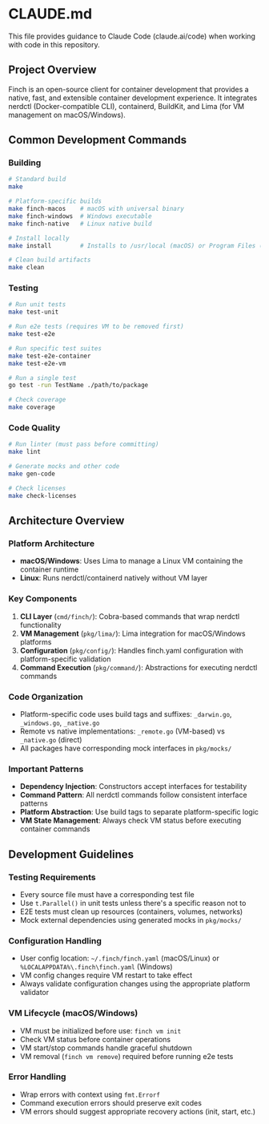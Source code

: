 # CLAUDE.md

This file provides guidance to Claude Code (claude.ai/code) when working with code in this repository.

## Project Overview

Finch is an open-source client for container development that provides a native, fast, and extensible container development experience. It integrates nerdctl (Docker-compatible CLI), containerd, BuildKit, and Lima (for VM management on macOS/Windows).

## Common Development Commands

### Building
```bash
# Standard build
make

# Platform-specific builds
make finch-macos    # macOS with universal binary
make finch-windows  # Windows executable
make finch-native   # Linux native build

# Install locally
make install        # Installs to /usr/local (macOS) or Program Files (Windows)

# Clean build artifacts
make clean
```

### Testing
```bash
# Run unit tests
make test-unit

# Run e2e tests (requires VM to be removed first)
make test-e2e

# Run specific test suites
make test-e2e-container
make test-e2e-vm

# Run a single test
go test -run TestName ./path/to/package

# Check coverage
make coverage
```

### Code Quality
```bash
# Run linter (must pass before committing)
make lint

# Generate mocks and other code
make gen-code

# Check licenses
make check-licenses
```

## Architecture Overview

### Platform Architecture
- **macOS/Windows**: Uses Lima to manage a Linux VM containing the container runtime
- **Linux**: Runs nerdctl/containerd natively without VM layer

### Key Components
1. **CLI Layer** (`cmd/finch/`): Cobra-based commands that wrap nerdctl functionality
2. **VM Management** (`pkg/lima/`): Lima integration for macOS/Windows platforms
3. **Configuration** (`pkg/config/`): Handles finch.yaml configuration with platform-specific validation
4. **Command Execution** (`pkg/command/`): Abstractions for executing nerdctl commands

### Code Organization
- Platform-specific code uses build tags and suffixes: `_darwin.go`, `_windows.go`, `_native.go`
- Remote vs native implementations: `_remote.go` (VM-based) vs `_native.go` (direct)
- All packages have corresponding mock interfaces in `pkg/mocks/`

### Important Patterns
- **Dependency Injection**: Constructors accept interfaces for testability
- **Command Pattern**: All nerdctl commands follow consistent interface patterns
- **Platform Abstraction**: Use build tags to separate platform-specific logic
- **VM State Management**: Always check VM status before executing container commands

## Development Guidelines

### Testing Requirements
- Every source file must have a corresponding test file
- Use `t.Parallel()` in unit tests unless there's a specific reason not to
- E2E tests must clean up resources (containers, volumes, networks)
- Mock external dependencies using generated mocks in `pkg/mocks/`

### Configuration Handling
- User config location: `~/.finch/finch.yaml` (macOS/Linux) or `%LOCALAPPDATA%\.finch\finch.yaml` (Windows)
- VM config changes require VM restart to take effect
- Always validate configuration changes using the appropriate platform validator

### VM Lifecycle (macOS/Windows)
- VM must be initialized before use: `finch vm init`
- Check VM status before container operations
- VM start/stop commands handle graceful shutdown
- VM removal (`finch vm remove`) required before running e2e tests

### Error Handling
- Wrap errors with context using `fmt.Errorf`
- Command execution errors should preserve exit codes
- VM errors should suggest appropriate recovery actions (init, start, etc.)